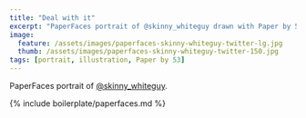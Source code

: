 ```yaml
---
title: "Deal with it"
excerpt: "PaperFaces portrait of @skinny_whiteguy drawn with Paper by 53 on an iPad."
image: 
  feature: /assets/images/paperfaces-skinny-whiteguy-twitter-lg.jpg
  thumb: /assets/images/paperfaces-skinny-whiteguy-twitter-150.jpg
tags: [portrait, illustration, Paper by 53]
---
```


PaperFaces portrait of [@skinny_whiteguy](http://twitter.com/skinny_whiteguy).

{% include boilerplate/paperfaces.md %}